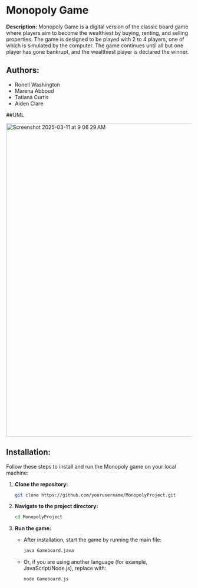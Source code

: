 # Monopoly Game

**Description:**
Monopoly Game is a digital version of the classic board game where players aim to become the wealthiest by buying, renting, and selling properties. The game is designed to be played with 2 to 4 players, one of which is simulated by the computer. The game continues until all but one player has gone bankrupt, and the wealthiest player is declared the winner.

## Authors:
- Ronell Washington  
- Marena Abboud  
- Tatiana Curtis  
- Aiden Clare

##UML

 <img width="849" alt="Screenshot 2025-03-11 at 9 06 29 AM" src="https://github.com/user-attachments/assets/0fcb8b00-508d-4bcd-8f35-0bf7dc14fc40" />

## Installation:

Follow these steps to install and run the Monopoly game on your local machine:

1. **Clone the repository:**
    ```bash
    git clone https://github.com/yourusername/MonopolyProject.git
    ```

2. **Navigate to the project directory:**
    ```bash
    cd MonopolyProject
    ```

3. **Run the game:**
    - After installation, start the game by running the main file:
      ```bash
      java Gameboard.java
      ```
    - Or, if you are using another language (for example, JavaScript/Node.js), replace with:
      ```bash
      node Gameboard.js
      ```
